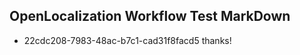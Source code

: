 ## OpenLocalization Workflow Test MarkDown
* 22cdc208-7983-48ac-b7c1-cad31f8facd5 
thanks!<!--HONumber=Mar16_HO1-->
